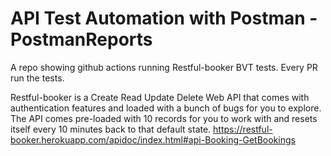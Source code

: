 # API Test Automation with Postman - PostmanReports
A repo showing github actions running Restful-booker BVT tests. Every PR run the tests.

Restful-booker is a Create Read Update Delete Web API that comes with authentication features and loaded with a bunch of bugs for you to explore. The API comes pre-loaded with 10 records for you to work with and resets itself every 10 minutes back to that default state.
https://restful-booker.herokuapp.com/apidoc/index.html#api-Booking-GetBookings
